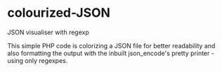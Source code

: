 # colourized-JSON
JSON visualiser with regexp

This simple PHP code is colorizing a JSON file for better readability and also formatting the output with the inbuilt json_encode's pretty printer - using only regexpes.
